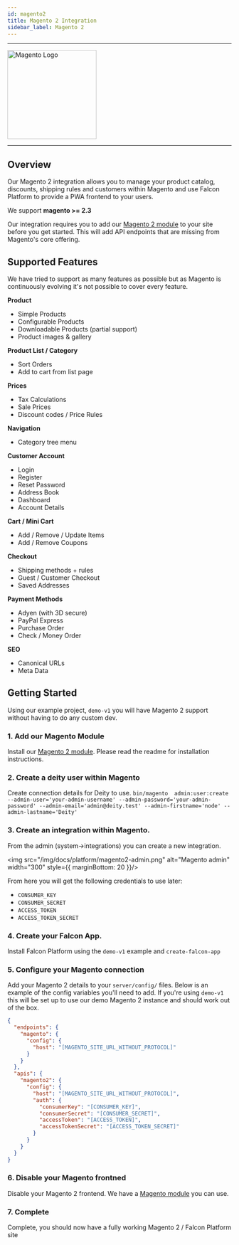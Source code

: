 ```yaml
---
id: magento2
title: Magento 2 Integration
sidebar_label: Magento 2
---
```


---

<a href="https://magento.com/" rel="noreferrer noopener" target="_blank" aria-label="visit the Magento site">
  <img src="/img/docs/platform/magento-logo.svg" alt="Magento Logo" width="200"/>
</a>

---

## Overview

Our Magento 2 integration allows you to manage your product catalog, discounts, shipping rules and customers within Magento and use Falcon Platform to provide a PWA frontend to your users.

We support **magento >= 2.3**

Our integration requires you to add our [Magento 2 module](https://github.com/deity-io/falcon-magento2-module) to your site before you get started. This will add API endpoints that are missing from Magento's core offering.

## Supported Features

We have tried to support as many features as possible but as Magento is continuously evolving it's not possible to cover every feature.

**Product**

- Simple Products
- Configurable Products
- Downloadable Products (partial support)
- Product images & gallery

**Product List / Category**

- Sort Orders
- Add to cart from list page

**Prices**
- Tax Calculations
- Sale Prices
- Discount codes / Price Rules

**Navigation**

- Category tree menu

**Customer Account**

- Login
- Register
- Reset Password
- Address Book
- Dashboard
- Account Details

**Cart / Mini Cart**

- Add / Remove / Update Items
- Add / Remove Coupons

**Checkout**

- Shipping methods + rules
- Guest / Customer Checkout
- Saved Addresses

**Payment Methods**
- Adyen (with 3D secure)
- PayPal Express
- Purchase Order
- Check / Money Order

**SEO**

- Canonical URLs
- Meta Data


## Getting Started

Using our example project, `demo-v1` you will have Magento 2 support without having to do any custom dev.

### 1. Add our Magento Module
Install our [Magento 2 module](https://github.com/deity-io/falcon-magento2-module). Please read the readme for installation instructions.

### 2. Create a deity user within Magento
Create connection details for Deity to use.
`bin/magento  admin:user:create  --admin-user='your-admin-username' --admin-password='your-admin-password' --admin-email='admin@deity.test' --admin-firstname='node' --admin-lastname='Deity'`

### 3. Create an integration within Magento.

From the admin (system->integrations) you can create a new integration.

<img src="/img/docs/platform/magento2-admin.png" alt="Magento admin" width="300" style={{ marginBottom: 20 }}/>

From here you will get the following credentials to use later:

- `CONSUMER_KEY`
- `CONSUMER_SECRET`
- `ACCESS_TOKEN`
- `ACCESS_TOKEN_SECRET`

### 4. Create your Falcon App.
Install Falcon Platform using the `demo-v1` example and `create-falcon-app`

### 5. Configure your Magento connection
Add your Magento 2 details to your `server/config/` files. Below is an example of the config variables you'll need to add.
If you're using `demo-v1` this will be set up to use our demo Magento 2 instance and should work out of the box.

```json
{
  "endpoints": {
    "magento": {
      "config": {
        "host": "[MAGENTO_SITE_URL_WITHOUT_PROTOCOL]"
      }
    }
  },
  "apis": {
    "magento2": {
      "config": {
        "host": "[MAGENTO_SITE_URL_WITHOUT_PROTOCOL]",
        "auth": {
          "consumerKey": "[CONSUMER_KEY]",
          "consumerSecret": "[CONSUMER_SECRET]",
          "accessToken": "[ACCESS_TOKEN]",
          "accessTokenSecret": "[ACCESS_TOKEN_SECRET]"
        }
      }
    }
  }
}

```

### 6. Disable your Magento frontned
Disable your Magento 2 frontend. We have a [Magento module](https://github.com/deity-io/disable-frontend) you can use.

### 7. Complete
Complete, you should now have a fully working Magento 2 / Falcon Platform site
